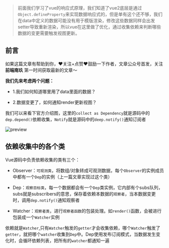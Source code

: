 > 前面我们学习了vue的响应式原理，我们知道了vue2底层是通过`Object.defineProperty`来实现数据响应式的，但是单有这个还不够，我们在data中定义的数据可能没有用于模版渲染，修改这些数据同样会出发setter导致重新渲染，所以vue在这里做了优化，通过收集依赖来判断哪些数据的变更需要触发视图更新。

## 前言

如果这篇文章有帮助到你，❤️关注+点赞❤️鼓励一下作者，文章公众号首发，关注 **前端南玖** 第一时间获取最新的文章～

**我们先来考虑两个问题：**

- 1.我们如何知道哪里用了data里面的数据？

- 2.数据变更了，如何通知render更新视图？

我们可以来看下官方介绍图，这里的`collect as Dependency`就是源码中的`dep.depend()`依赖收集，`Notify`就是源码中的`deep.notify()`通知订阅者

![preview](/Users/admin/Documents/宋瑶/study_pic/8/vue/响应式原理.png)

## 依赖收集中的各个类

Vue源码中负责依赖收集的类有三个：

- Observer：`可观测类`，将数组/对象转成可观测数据，每个`Observer`的实例成员中都有一个`Dep`的实例（上一篇文章实现过这个类）

- Dep：`观察目标类`，每一个数据都会有一个`Dep`类实例，它内部有个subs队列，subs就是subscribers的意思，保存着依赖本数据的`观察者`，当本数据变更时，调用`dep.notify()`通知观察者 
- Watcher：`观察者类`，进行`观察者函数`的包装处理。如`render()`函数，会被进行包装成一个`Watcher`实例 

依赖就是`Watcher`,只有`Watcher`触发的`getter`才会收集依赖，哪个`Watcher`触发了`getter`，就把哪个`watcher`收集到`Dep`中。Dep使用发布订阅模式，当数据发生变化时，会循环依赖列表，把所有的`watcher`都通知一遍

